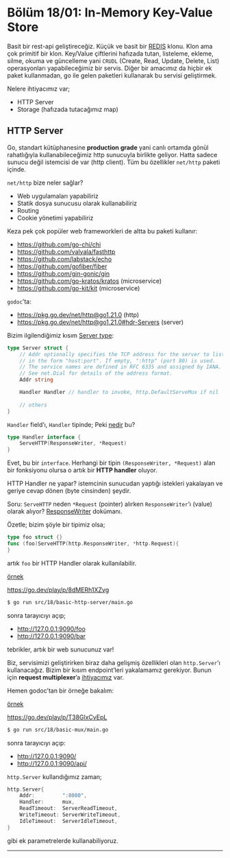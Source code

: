 # Bölüm 18/01: In-Memory Key-Value Store

Basit bir rest-api geliştireceğiz. Küçük ve basit bir [REDIS][01] klonu. Klon
ama çok primitif bir klon. Key/Value çiftlerini hafızada tutan, listeleme,
ekleme, silme, okuma ve güncelleme yani `CRUDL` (Create, Read, Update, Delete,
List) operasyonları yapabileceğimiz bir servis. Diğer bir amacımız da hiçbir
ek paket kullanmadan, go ile gelen paketleri kullanarak bu servisi geliştirmek.

Nelere ihtiyacımız var;

- HTTP Server
- Storage (hafızada tutacağımız map)

## HTTP Server

Go, standart kütüphanesine **production grade** yani canlı ortamda gönül
rahatlığıyla kullanabileceğimiz http sunucuyla birlikte geliyor. Hatta sadece
sunucu değil istemcisi de var (http client). Tüm bu özellikler `net/http`
paketi içinde.

`net/http` bize neler sağlar?

- Web uygulamaları yapabiliriz
- Statik dosya sunucusu olarak kullanabiliriz
- Routing
- Cookie yönetimi yapabiliriz

Keza pek çok popüler web frameworkleri de altta bu paketi kullanır:

- https://github.com/go-chi/chi
- https://github.com/valyala/fasthttp
- https://github.com/labstack/echo
- https://github.com/gofiber/fiber
- https://github.com/gin-gonic/gin
- https://github.com/go-kratos/kratos (microservice)
- https://github.com/go-kit/kit (microservice)

`godoc`’ta:

- https://pkg.go.dev/net/http@go1.21.0 (http)
- https://pkg.go.dev/net/http@go1.21.0#hdr-Servers (server)

Bizim ilgilendiğimiz kısım [Server type][02]:

```go
type Server struct {
	// Addr optionally specifies the TCP address for the server to listen on,
	// in the form "host:port". If empty, ":http" (port 80) is used.
	// The service names are defined in RFC 6335 and assigned by IANA.
	// See net.Dial for details of the address format.
	Addr string

	Handler Handler // handler to invoke, http.DefaultServeMux if nil
    
    // others
}
```

`Handler` field’ı, `Handler` tipinde; Peki [nedir][03] bu?

```go
type Handler interface {
	ServeHTTP(ResponseWriter, *Request)
}
```

Evet, bu bir `interface`. Herhangi bir tipin `(ResponseWriter, *Request)` alan
bir fonksiyonu olursa o artık bir **HTTP handler** oluyor.

HTTP Handler ne yapar? istemcinin sunucudan yaptığı istekleri yakalayan ve
geriye cevap dönen (byte cinsinden) şeydir.

Soru: `ServeHTTP` neden `*Request` (pointer) alırken `ResponseWriter`’ı
(value) olarak alıyor? [ResponseWriter][04] dokümanı.

Özetle; bizim şöyle bir tipimiz olsa;

```go
type foo struct {}
func (foo)ServeHTTP(http.ResponseWriter, *http.Request){
}
```

artık `foo` bir HTTP Handler olarak kullanılabilir.

[örnek](https://github.com/vbyazilim/maoyyk2023-golang-101-kursu/tree/main/src/18/basic-http-server)

https://go.dev/play/p/8dMERh1XZvg

```bash
$ go run src/18/basic-http-server/main.go
```

sonra tarayıcıyı açıp;

- http://127.0.0.1:9090/foo
- http://127.0.0.1:9090/bar

tebrikler, artık bir web sunucunuz var!

Biz, servisimizi geliştirirken biraz daha gelişmiş özellikleri olan
`http.Server`’ı kullanacağız. Bizim bir kısım endpoint’leri yakalamamız
gerekiyor. Bunun için **request multiplexer**’a [ihtiyacımız][05] var.

Hemen godoc’tan bir örneğe bakalım:

[örnek](https://github.com/vbyazilim/maoyyk2023-golang-101-kursu/tree/main/src/18/basic-mux)

https://go.dev/play/p/T38GlxCvEpL

```bash
$ go run src/18/basic-mux/main.go
```

sonra tarayıcıyı açıp:

- http://127.0.0.1:9090/
- http://127.0.0.1:9090/api/

`http.Server` kullandığımız zaman;

```go
http.Server{
	Addr:         ":8000",
	Handler:      mux,
	ReadTimeout:  ServerReadTimeout,
	WriteTimeout: ServerWriteTimeout,
	IdleTimeout:  ServerIdleTimeout,
}
```

gibi ek parametrelerde kullanabiliyoruz.

---

[01]: https://redis.io/
[02]: https://pkg.go.dev/net/http@go1.21.0#Server
[03]: https://pkg.go.dev/net/http@go1.21.0#Handler
[04]: https://pkg.go.dev/net/http@go1.21.0#ResponseWriter
[05]: https://pkg.go.dev/net/http@go1.21.0#ServeMux